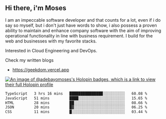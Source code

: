 ## Hi there, i'm Moses

I am an impeccable software developer and that counts for a lot, even if i do say so myself, but i don't just have words to show, i also possess a proven ability to maintain and enhance company software with the aim of improving operational functionality in line with business requirement. I build for the web and businesses with my favorite stacks.

Interested in Cloud Engineering and DevOps.

Check my written blogs
- https://geekdom.vercel.app

[![An image of @adebayomoses's Holopin badges, which is a link to view their full Holopin profile](https://holopin.me/adebayomoses)](https://holopin.io/@adebayomoses)

<!--START_SECTION:waka-->

```txt
TypeScript   3 hrs 16 mins   ███████████████░░░░░░░░░░   60.08 %
JavaScript   51 mins         ████░░░░░░░░░░░░░░░░░░░░░   15.65 %
HTML         28 mins         ██░░░░░░░░░░░░░░░░░░░░░░░   08.66 %
JSON         20 mins         █▓░░░░░░░░░░░░░░░░░░░░░░░   06.25 %
CSS          11 mins         █░░░░░░░░░░░░░░░░░░░░░░░░   03.44 %
```

<!--END_SECTION:waka-->
